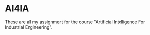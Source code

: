 # AI4IA
These are all my assignment for the course "Artificial Intelligence For Industrial Engineering". 
